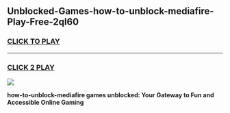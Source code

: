 
## Unblocked-Games-how-to-unblock-mediafire-Play-Free-2ql60
<h3>
<a href="https://premium76.site?title=how-to-unblock-mediafire&ref=23A">CLICK TO PLAY</a></h3>
<hr>

<h3>
<a href="https://premium76.site?title=how-to-unblock-mediafire&ref=23A">CLICK 2 PLAY</a>
  
</h3>

<a href="https://premium76.site?title=how-to-unblock-mediafire&ref=23A"><img src="https://clearcache.store/games.png"></a>


**how-to-unblock-mediafire games unblocked: Your Gateway to Fun and Accessible Online Gaming**
